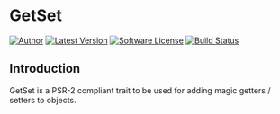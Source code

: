 # GetSet

[![Author](http://img.shields.io/badge/author-@mikebarlow-red.svg?style=flat-square)](https://twitter.com/mikebarlow)
[![Latest Version](https://img.shields.io/github/release/mikebarlow/mycal.svg?style=flat-square)](https://github.com/mikebarlow/GetSet/releases)
[![Software License](https://img.shields.io/badge/license-MIT-brightgreen.svg?style=flat-square)](https://github.com/mikebarlow/GetSet/blob/master/LICENSE)
[![Build Status](https://img.shields.io/travis/mikebarlow/GetSet/master.svg?style=flat-square)](https://travis-ci.org/mikebarlow/GetSet)

## Introduction

GetSet is a PSR-2 compliant trait to be used for adding magic getters / setters to objects.